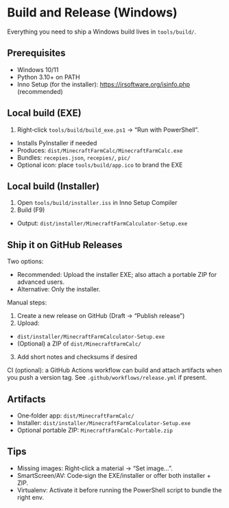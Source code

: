 # Build and Release (Windows)

Everything you need to ship a Windows build lives in `tools/build/`.

## Prerequisites
- Windows 10/11
- Python 3.10+ on PATH
- Inno Setup (for the installer): https://jrsoftware.org/isinfo.php (recommended)

## Local build (EXE)
1) Right‑click `tools/build/build_exe.ps1` → “Run with PowerShell”.
  - Installs PyInstaller if needed
  - Produces: `dist/MinecraftFarmCalc/MinecraftFarmCalc.exe`
  - Bundles: `recepies.json`, `recepies/`, `pic/`
  - Optional icon: place `tools/build/app.ico` to brand the EXE

## Local build (Installer)
1) Open `tools/build/installer.iss` in Inno Setup Compiler
2) Build (F9)
  - Output: `dist/installer/MinecraftFarmCalculator-Setup.exe`

## Ship it on GitHub Releases
Two options:
- Recommended: Upload the installer EXE; also attach a portable ZIP for advanced users.
- Alternative: Only the installer.

Manual steps:
1) Create a new release on GitHub (Draft → “Publish release”)
2) Upload:
  - `dist/installer/MinecraftFarmCalculator-Setup.exe`
  - (Optional) a ZIP of `dist/MinecraftFarmCalc/`
3) Add short notes and checksums if desired

CI (optional): a GitHub Actions workflow can build and attach artifacts when you push a version tag. See `.github/workflows/release.yml` if present.

## Artifacts
- One‑folder app: `dist/MinecraftFarmCalc/`
- Installer: `dist/installer/MinecraftFarmCalculator-Setup.exe`
- Optional portable ZIP: `MinecraftFarmCalc-Portable.zip`

## Tips
- Missing images: Right‑click a material → “Set image…”.
- SmartScreen/AV: Code‑sign the EXE/installer or offer both installer + ZIP.
- Virtualenv: Activate it before running the PowerShell script to bundle the right env.
